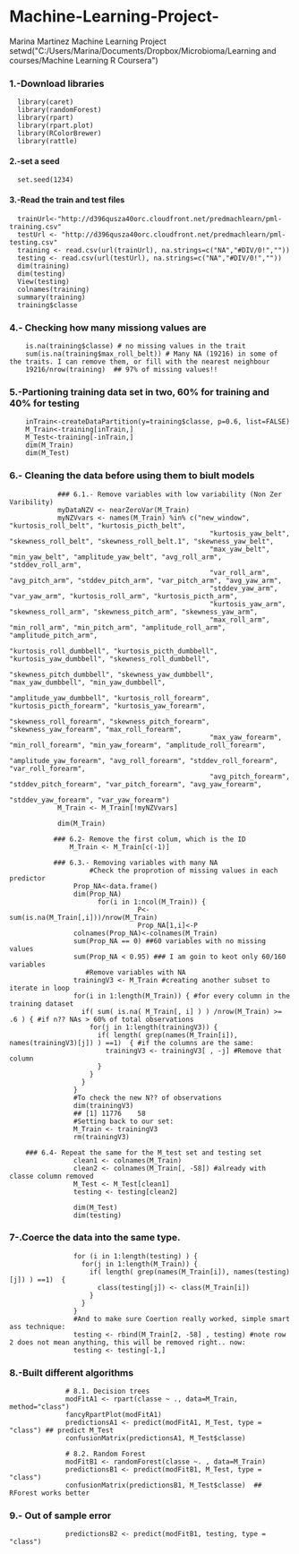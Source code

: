 # Machine-Learning-Project-
Marina Martinez Machine Learning Project
  setwd("C:/Users/Marina/Documents/Dropbox/Microbioma/Learning and courses/Machine Learning R Coursera")
### 1.-Download libraries
      library(caret)
      library(randomForest)
      library(rpart) 
      library(rpart.plot)
      library(RColorBrewer)
      library(rattle)
#### 2.-set a seed
      set.seed(1234)
#### 3.-Read the  train and test files
      trainUrl<-"http://d396qusza40orc.cloudfront.net/predmachlearn/pml-training.csv"
      testUrl <- "http://d396qusza40orc.cloudfront.net/predmachlearn/pml-testing.csv"
      training <- read.csv(url(trainUrl), na.strings=c("NA","#DIV/0!",""))
      testing <- read.csv(url(testUrl), na.strings=c("NA","#DIV/0!",""))
      dim(training)
      dim(testing)
      View(testing)
      colnames(training)
      summary(training)
      training$classe

### 4.- Checking how many missiong values are
        is.na(training$classe) # no missing values in the trait
        sum(is.na(training$max_roll_belt)) # Many NA (19216) in some of the traits. I can remove them, or fill with the nearest neighbour
        19216/nrow(training)  ## 97% of missing values!!

### 5.-Partioning training data set in two, 60% for training and 40% for testing
        inTrain<-createDataPartition(y=training$classe, p=0.6, list=FALSE)
        M_Train<-training[inTrain,]
        M_Test<-training[-inTrain,]
        dim(M_Train)
        dim(M_Test)

### 6.- Cleaning the data before using them to biult models

                ### 6.1.- Remove variables with low variability (Non Zer Varibility)
                myDataNZV <- nearZeroVar(M_Train)
                myNZVvars <- names(M_Train) %in% c("new_window", "kurtosis_roll_belt", "kurtosis_picth_belt",
                                                      "kurtosis_yaw_belt", "skewness_roll_belt", "skewness_roll_belt.1", "skewness_yaw_belt",
                                                      "max_yaw_belt", "min_yaw_belt", "amplitude_yaw_belt", "avg_roll_arm", "stddev_roll_arm",
                                                      "var_roll_arm", "avg_pitch_arm", "stddev_pitch_arm", "var_pitch_arm", "avg_yaw_arm",
                                                      "stddev_yaw_arm", "var_yaw_arm", "kurtosis_roll_arm", "kurtosis_picth_arm",
                                                      "kurtosis_yaw_arm", "skewness_roll_arm", "skewness_pitch_arm", "skewness_yaw_arm",
                                                      "max_roll_arm", "min_roll_arm", "min_pitch_arm", "amplitude_roll_arm", "amplitude_pitch_arm",
                                                      "kurtosis_roll_dumbbell", "kurtosis_picth_dumbbell", "kurtosis_yaw_dumbbell", "skewness_roll_dumbbell",
                                                      "skewness_pitch_dumbbell", "skewness_yaw_dumbbell", "max_yaw_dumbbell", "min_yaw_dumbbell",
                                                      "amplitude_yaw_dumbbell", "kurtosis_roll_forearm", "kurtosis_picth_forearm", "kurtosis_yaw_forearm",
                                                      "skewness_roll_forearm", "skewness_pitch_forearm", "skewness_yaw_forearm", "max_roll_forearm",
                                                      "max_yaw_forearm", "min_roll_forearm", "min_yaw_forearm", "amplitude_roll_forearm",
                                                      "amplitude_yaw_forearm", "avg_roll_forearm", "stddev_roll_forearm", "var_roll_forearm",
                                                      "avg_pitch_forearm", "stddev_pitch_forearm", "var_pitch_forearm", "avg_yaw_forearm",
                                                      "stddev_yaw_forearm", "var_yaw_forearm")
                M_Train <- M_Train[!myNZVvars]
                
                dim(M_Train)
                
               ### 6.2- Remove the first colum, which is the ID
                   M_Train <- M_Train[c(-1)]
                  
               ### 6.3.- Removing variables with many NA
                        #Check the proprotion of missing values in each predictor
                    Prop_NA<-data.frame()
                    dim(Prop_NA)
                          for(i in 1:ncol(M_Train)) {   
                                    P<-sum(is.na(M_Train[,i]))/nrow(M_Train)
                                    Prop_NA[1,i]<-P
                    colnames(Prop_NA)<-colnames(M_Train)
                    sum(Prop_NA == 0) ##60 variables with no missing values
                    sum(Prop_NA < 0.95) ### I am goin to keot only 60/160 variables
                       #Remove variables with NA
                    trainingV3 <- M_Train #creating another subset to iterate in loop
                    for(i in 1:length(M_Train)) { #for every column in the training dataset
                      if( sum( is.na( M_Train[, i] ) ) /nrow(M_Train) >= .6 ) { #if n?? NAs > 60% of total observations
                        for(j in 1:length(trainingV3)) {
                          if( length( grep(names(M_Train[i]), names(trainingV3)[j]) ) ==1)  { #if the columns are the same:
                            trainingV3 <- trainingV3[ , -j] #Remove that column
                          }   
                        } 
                      }
                    }
                    #To check the new N?? of observations
                    dim(trainingV3)
                    ## [1] 11776    58
                    #Setting back to our set:
                    M_Train <- trainingV3
                    rm(trainingV3)
                    
        ### 6.4- Repeat the same for the M_test set and testing set
                    clean1 <- colnames(M_Train)
                    clean2 <- colnames(M_Train[, -58]) #already with classe column removed
                    M_Test <- M_Test[clean1]
                    testing <- testing[clean2]

                    dim(M_Test)
                    dim(testing)
                   
### 7-.Coerce the data into the same type.
                    for (i in 1:length(testing) ) {
                      for(j in 1:length(M_Train)) {
                        if( length( grep(names(M_Train[i]), names(testing)[j]) ) ==1)  {
                          class(testing[j]) <- class(M_Train[i])
                        }      
                      }      
                    }
                    #And to make sure Coertion really worked, simple smart ass technique:
                    testing <- rbind(M_Train[2, -58] , testing) #note row 2 does not mean anything, this will be removed right.. now:
                    testing <- testing[-1,]
                    

### 8.-Built different algorithms
                  # 8.1. Decision trees
                  modFitA1 <- rpart(classe ~ ., data=M_Train, method="class")
                  fancyRpartPlot(modFitA1)
                  predictionsA1 <- predict(modFitA1, M_Test, type = "class") ## predict M_Test
                  confusionMatrix(predictionsA1, M_Test$classe)
                  
                  # 8.2. Random Forest
                  modFitB1 <- randomForest(classe ~. , data=M_Train)
                  predictionsB1 <- predict(modFitB1, M_Test, type = "class")
                  confusionMatrix(predictionsB1, M_Test$classe)  ## RForest works better
                  
### 9.- Out of sample error

                  predictionsB2 <- predict(modFitB1, testing, type = "class")
                  
